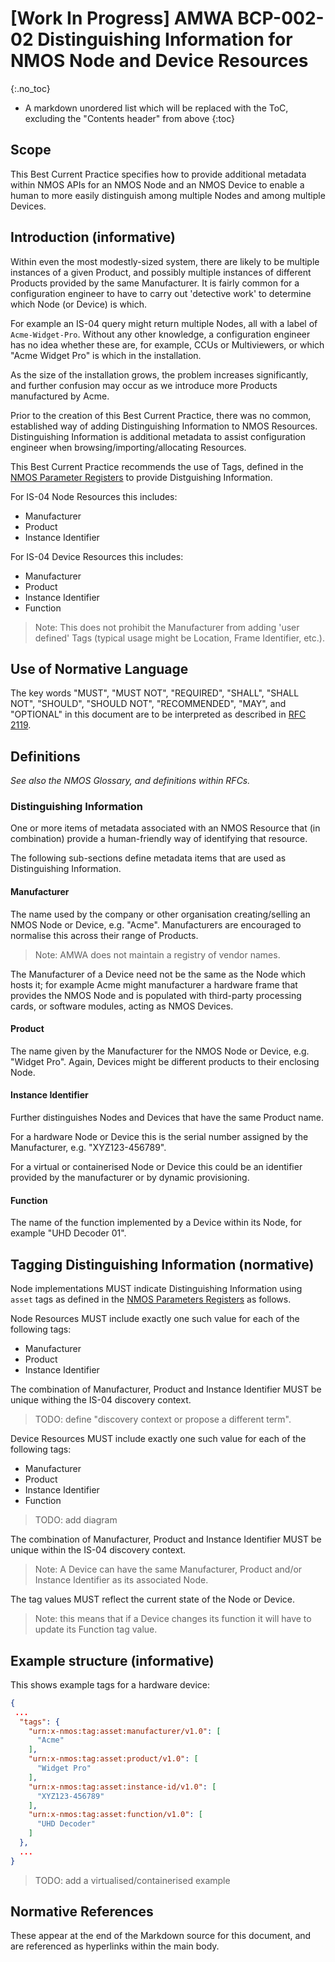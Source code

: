 # \[Work In Progress\] AMWA BCP-002-02 Distinguishing Information for NMOS Node and Device Resources
{:.no_toc}

- A markdown unordered list which will be replaced with the ToC, excluding the "Contents header" from above
{:toc}

## Scope

This Best Current Practice specifies how to provide additional metadata within NMOS APIs for an NMOS Node and an NMOS Device to enable a human to more easily distinguish among multiple Nodes and among multiple Devices.

## Introduction (informative)

Within even the most modestly-sized system, there are likely to be multiple instances of a given Product, and possibly multiple instances of different Products provided by the same Manufacturer.
It is fairly common for a configuration engineer to have to carry out 'detective work' to determine which Node (or Device) is which.

For example an IS-04 query might return multiple Nodes, all with a label of `Acme-Widget-Pro`. Without any other knowledge, a configuration engineer has no idea whether these are, for example, CCUs or Multiviewers, or which "Acme Widget Pro" is which in the installation.

As the size of the installation grows, the problem increases significantly, and further confusion may occur as we introduce more Products manufactured by Acme.

Prior to the creation of this Best Current Practice, there was no common, established way of adding Distinguishing Information to NMOS Resources. Distinguishing Information is additional metadata to assist configuration engineer when browsing/importing/allocating Resources.

This Best Current Practice recommends the use of Tags, defined in the [NMOS Parameter Registers][NPR] to provide Distguishing Information.

For IS-04 Node Resources this includes:

- Manufacturer
- Product
- Instance Identifier

For IS-04 Device Resources this includes:

- Manufacturer
- Product
- Instance Identifier
- Function

> Note: This does not prohibit the Manufacturer from adding 'user defined' Tags (typical usage might be Location, Frame Identifier, etc.).

## Use of Normative Language

The key words "MUST", "MUST NOT", "REQUIRED", "SHALL", "SHALL NOT", "SHOULD", "SHOULD NOT", "RECOMMENDED", "MAY", and "OPTIONAL" in this document are to be interpreted as described in [RFC 2119][RFC-2119].

## Definitions

_See also the NMOS Glossary, and definitions within RFCs._

### Distinguishing Information

One or more items of metadata associated with an NMOS Resource that (in combination) provide a human-friendly way of identifying that resource.

The following sub-sections define metadata items that are used as Distinguishing Information.

#### Manufacturer

The name used by the company or other organisation creating/selling an NMOS Node or Device, e.g. "Acme". Manufacturers are encouraged to normalise this across their range of Products.

> Note: AMWA does not maintain a registry of vendor names.

The Manufacturer of a Device need not be the same as the Node which hosts it; for example Acme might manufacturer a hardware frame that provides the NMOS Node and is populated with third-party processing cards, or software modules, acting as NMOS Devices.

#### Product

The name given by the Manufacturer for the NMOS Node or Device, e.g. "Widget Pro". Again, Devices might be different products to their enclosing Node.

#### Instance Identifier

Further distinguishes Nodes and Devices that have the same Product name.

For a hardware Node or Device this is the serial number assigned by the Manufacturer, e.g. "XYZ123-456789".

For a virtual or containerised Node or Device this could be an identifier provided by the manufacturer or by dynamic provisioning.

#### Function

The name of the function implemented by a Device within its Node, for example "UHD Decoder 01".

## Tagging Distinguishing Information (normative)

Node implementations MUST indicate Distinguishing Information using `asset` tags as defined in the [NMOS Parameters Registers][NPR-TAGS-ASSET] as follows.

Node Resources MUST include exactly one such value for each of the following tags:

- Manufacturer
- Product
- Instance Identifier

The combination of Manufacturer, Product and Instance Identifier MUST be unique withing the IS-04 discovery context.

> TODO: define "discovery context or propose a different term".

Device Resources MUST include exactly one such value for each of the following tags:

- Manufacturer
- Product
- Instance Identifier
- Function

> TODO: add diagram

The combination of Manufacturer, Product and Instance Identifier MUST be unique within the IS-04 discovery context.

> Note: A Device can have the same Manufacturer, Product and/or Instance Identifier as its associated Node.

The tag values MUST reflect the current state of the Node or Device.

> Note: this means that if a Device changes its function it will have to update its Function tag value.

## Example structure (informative)

This shows example tags for a hardware device:

```json
{
 ...
  "tags": {
    "urn:x-nmos:tag:asset:manufacturer/v1.0": [
      "Acme"
    ],
    "urn:x-nmos:tag:asset:product/v1.0": [
      "Widget Pro"
    ],
    "urn:x-nmos:tag:asset:instance-id/v1.0": [
      "XYZ123-456789"
    ],
    "urn:x-nmos:tag:asset:function/v1.0": [
      "UHD Decoder"
    ]
  },
  ...
}
```

> TODO: add a virtualised/containerised example

## Normative References

These appear at the end of the Markdown source for this document, and are referenced as hyperlinks within the main body.

[RFC-2119]: https://tools.ietf.org/html/rfc2119 "Key words for use in RFCs to Indicate Requirement Levels"

[NPR-TAGS-ASSET]: https://specs.amwa.tv/nmos-parameter-registers/branches/main/tags/asset.html "Asset Tags"

[NPR]: https://specs.amwa.tv/nmos-parameter-registers "NMOS Parameter Registers"
